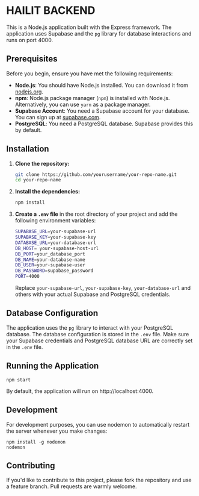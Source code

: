 # HAILIT BACKEND 

This is a Node.js application built with the Express framework. The application uses Supabase and the `pg` library for database interactions and runs on port 4000.

## Prerequisites

Before you begin, ensure you have met the following requirements:

- **Node.js**: You should have Node.js installed. You can download it from [nodejs.org](https://nodejs.org/).
- **npm**: Node.js package manager (`npm`) is installed with Node.js. Alternatively, you can use `yarn` as a package manager.
- **Supabase Account**: You need a Supabase account for your database. You can sign up at [supabase.com](https://supabase.com/).
- **PostgreSQL**: You need a PostgreSQL database. Supabase provides this by default.

## Installation

1. **Clone the repository:**

    ```bash
    git clone https://github.com/yourusername/your-repo-name.git
    cd your-repo-name
    ```

2. **Install the dependencies:**

    ```bash
    npm install
    ```

3. **Create a `.env` file** in the root directory of your project and add the following environment variables:

    ```bash
    SUPABASE_URL=your-supabase-url
    SUPABASE_KEY=your-supabase-key
    DATABASE_URL=your-database-url
    DB_HOST= your-supabase-host-url
    DB_PORT=your_database_port
    DB_NAME=your-database-name
    DB_USER=your-supabase-user
    DB_PASSWORD=supabase_password
    PORT=4000
    
    ```

    Replace `your-supabase-url`, `your-supabase-key`, `your-database-url` and others with your actual Supabase and PostgreSQL credentials.

## Database Configuration

The application uses the `pg` library to interact with your PostgreSQL database. The database configuration is stored in the `.env` file. Make sure your Supabase credentials and PostgreSQL database URL are correctly set in the `.env` file.

## Running the Application
```
npm start 

```  

By default, the application will run on http://localhost:4000.

## Development
For development purposes, you can use nodemon to automatically restart the server whenever you make changes:

```
npm install -g nodemon
nodemon
```

## Contributing
If you'd like to contribute to this project, please fork the repository and use a feature branch. Pull requests are warmly welcome.


